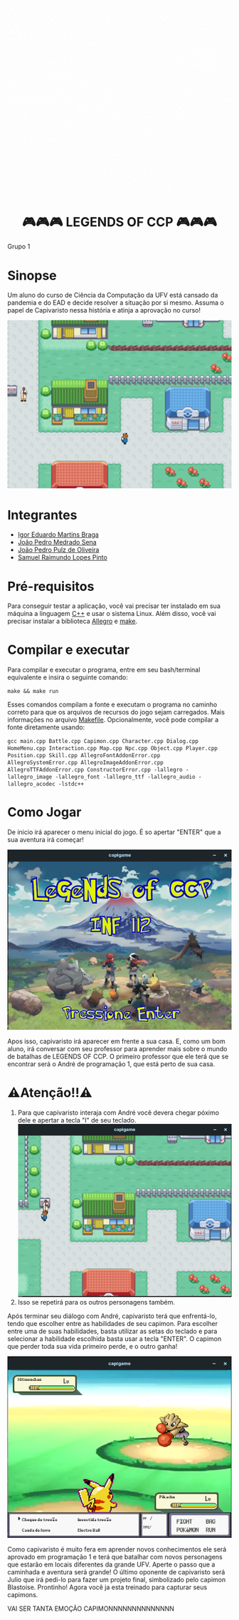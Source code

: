 ![Alt text](https://github.com/INF112-Programacao2/20212-team-1/blob/main/LEGENDS%20OF%20CPP.gif)

<h1 align="center"> 🎮🎮🎮 LEGENDS OF CCP 🎮🎮🎮 </h1> 

Grupo 1

# Sinopse
<p> Um aluno do curso de Ciência da Computação da UFV está cansado da pandemia e do EAD e decide resolver a situação por si mesmo. Assuma o papel de Capivaristo nessa história e atinja a aprovação no curso! </p>

![Alt text](https://github.com/INF112-Programacao2/20212-team-1/blob/main/TelaInicial.png)

# Integrantes

<ul>
  <li><a href="https://github.com/Igoreduardobraga">Igor Eduardo Martins Braga</a></li>
  <li><a href="https://github.com/jpmedras">João Pedro Medrado Sena</a></li>
  <li><a href="https://github.com/jopzoli">João Pedro Pulz de Oliveira</a></li>
  <li><a href="https://github.com/SRaimundo">Samuel Raimundo Lopes Pinto</a></li>
</ul>

# Pré-requisitos
Para conseguir testar a aplicação, você vai precisar ter instalado em sua máquina a linguagem [C++](https://diolinux.com.br/sistemas-operacionais/como-programar-em-cc-no-ubuntu.html) e usar o sistema Linux. Além disso, você vai precisar instalar a biblioteca [Allegro](https://github.com/liballeg/allegro_wiki/wiki/Quickstart) e [make](https://linuxhint.com/install-make-ubuntu/).

# Compilar e executar
Para compilar e executar o programa, entre em seu bash/terminal equivalente e insira o seguinte comando:
```console
make && make run
```
Esses comandos compilam a fonte e executam o programa no caminho correto para que os arquivos de recursos do jogo sejam carregados. Mais informações no arquivo [Makefile](Makefile).
Opcionalmente, você pode compilar a fonte diretamente usando:
```console
gcc main.cpp Battle.cpp Capimon.cpp Character.cpp Dialog.cpp HomeMenu.cpp Interaction.cpp Map.cpp Npc.cpp Object.cpp Player.cpp Position.cpp Skill.cpp AllegroFontAddonError.cpp AllegroSystemError.cpp AllegroImageAddonError.cpp AllegroTTFAddonError.cpp ConstructorError.cpp -lallegro -lallegro_image -lallegro_font -lallegro_ttf -lallegro_audio -lallegro_acodec -lstdc++
```

# Como Jogar
De inicio irá aparecer o menu inicial do jogo. É so apertar "ENTER" que a sua aventura irá começar!

![Alt text](https://github.com/INF112-Programacao2/20212-team-1/blob/main/TelaInicialTutorial.png)

Apos isso, capivaristo irá aparecer em frente a sua casa. E, como um bom aluno, irá conversar com seu professor para aprender mais sobre o mundo de batalhas de LEGENDS OF CCP. O primeiro professor que ele terá que se encontrar será o André de programação 1, que está perto de sua casa.
<p> <h1> ⚠️Atenção!!⚠️ </h1> </p>


1) Para que capivaristo interaja com André você devera chegar póximo dele e apertar a tecla "I" de seu teclado.
![Alt text](https://github.com/INF112-Programacao2/20212-team-1/blob/main/Intera%C3%A7%C3%A3o.png)
2) Isso se repetirá para os outros personagens também.

Após terminar seu diálogo com André, capivaristo terá que enfrentá-lo, tendo que escolher entre as habilidades de seu capimon. Para escolher entre uma de suas habilidades, basta utilizar as setas do teclado e para selecionar a habilidade escolhida basta usar a tecla "ENTER". O capimon que perder toda sua vida primeiro perde, e o outro ganha!

![Alt text](https://github.com/INF112-Programacao2/20212-team-1/blob/main/BatalhaTutorial.png)

Como capivaristo é muito fera em aprender novos conhecimentos ele será aprovado em programação 1 e terá que batalhar com novos personagens que estarão em locais diferentes da grande UFV. Aperte o passo que a caminhada e aventura será grande!
O último oponente de capivaristo será Julio que irá pedi-lo para fazer um projeto final, simbolizado pelo capimon Blastoise.
Prontinho! Agora você ja esta treinado para capturar seus capimons.

VAI SER TANTA EMOÇÃO CAPIMONNNNNNNNNNNNNN
